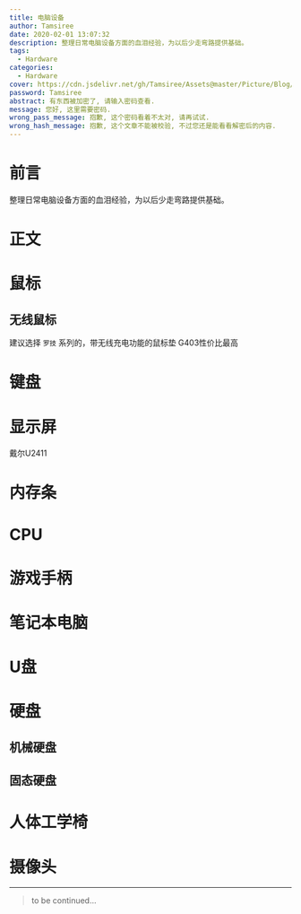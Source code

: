 ```yaml
---
title: 电脑设备
author: Tamsiree
date: 2020-02-01 13:07:32
description: 整理日常电脑设备方面的血泪经验，为以后少走弯路提供基础。
tags:
  - Hardware
categories:
  - Hardware
cover: https://cdn.jsdelivr.net/gh/Tamsiree/Assets@master/Picture/Blog/Cover/958739597.jpeg
password: Tamsiree
abstract: 有东西被加密了, 请输入密码查看.
message: 您好, 这里需要密码.
wrong_pass_message: 抱歉, 这个密码看着不太对, 请再试试.
wrong_hash_message: 抱歉, 这个文章不能被校验, 不过您还是能看看解密后的内容.
---
```

# 前言
整理日常电脑设备方面的血泪经验，为以后少走弯路提供基础。

# 正文

# 鼠标
## 无线鼠标
建议选择 `罗技` 系列的，带无线充电功能的鼠标垫
G403性价比最高

# 键盘

# 显示屏

戴尔U2411  

# 内存条

# CPU


# 游戏手柄

# 笔记本电脑

# U盘

# 硬盘

## 机械硬盘

## 固态硬盘

# 人体工学椅


# 摄像头


---
> to be continued...